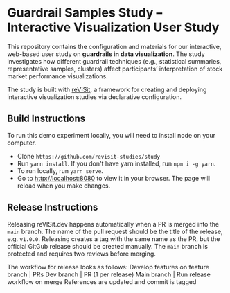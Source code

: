 # Guardrail Samples Study – Interactive Visualization User Study

This repository contains the configuration and materials for our interactive, web-based user study on **guardrails in data visualization**. The study investigates how different guardrail techniques (e.g., statistical summaries, representative samples, clusters) affect participants’ interpretation of stock market performance visualizations.  

The study is built with [reVISit](https://revisit.dev), a framework for creating and deploying interactive visualization studies via declarative configuration.  

## Build Instructions

To run this demo experiment locally, you will need to install node on your computer. 

* Clone `https://github.com/revisit-studies/study`
* Run `yarn install`. If you don't have yarn installed, run `npm i -g yarn`. 
* To run locally, run `yarn serve`.
* Go to [http://localhost:8080](http://localhost:8080) to view it in your browser. The page will reload when you make changes. 

## Release Instructions

Releasing reVISit.dev happens automatically when a PR is merged into the `main` branch. The name of the pull request should be the title of the release, e.g. `v1.0.0`. Releasing creates a tag with the same name as the PR, but the official GitGub release should be created manually. The `main` branch is protected and requires two reviews before merging.

The workflow for release looks as follows:
Develop features on feature branch
| PRs
Dev branch
| PR (1 per release)
Main branch
| Run release workflow on merge
References are updated and commit is tagged
